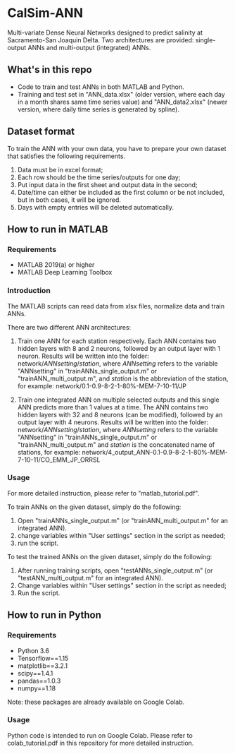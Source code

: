 # CalSim-ANN
Multi-variate Dense Neural Networks designed to predict salinity at Sacramento-San Joaquin Delta. Two architectures are provided: single-output ANNs and multi-output (integrated) ANNs.


## What's in this repo
*  Code to train and test ANNs in both MATLAB and Python.
*  Training and test set in "ANN_data.xlsx" (older version, where each day in a month shares same time series value) and "ANN_data2.xlsx" (newer version, where daily time series is generated by spline).

## Dataset format
To train the ANN with your own data, you have to prepare your own dataset that satisfies the following requirements.
1. Data must be in excel format;
2. Each row should be the time series/outputs for one day;
3. Put input data in the first sheet and output data in the second;
4. Date/time can either be included as the first column or be not included, but in both cases, it will be ignored.
5. Days with empty entries will be deleted automatically.


## How to run in MATLAB
### Requirements
* MATLAB 2019(a) or higher
* MATLAB Deep Learning Toolbox

### Introduction
The MATLAB scripts can read data from xlsx files, normalize data and train ANNs.

There are two different ANN architectures:

1. Train one ANN for each station respectively.
Each ANN contains two hidden layers with 8 and 2 neurons, followed by an output layer with 1 neuron.
Results will be written into the folder: network/$ANNsetting$/$station$, where $ANNsetting$ refers to the variable "ANNsetting" in "trainANNs_single_output.m" or "trainANN_multi_output.m", and $station$ is the abbreviation of the station, for example: network/0.1-0.9-8-2-1-80%-MEM-7-10-11/JP

2. Train one integrated ANN on multiple selected outputs and this single ANN predicts more than 1 values at a time.
The ANN contains two hidden layers with 32 and 8 neurons (can be modified), followed by an output layer with 4 neurons.
Results will be written into the folder: network/$ANNsetting$/$station$, where $ANNsetting$ refers to the variable "ANNsetting" in "trainANNs_single_output.m" or "trainANN_multi_output.m" and $station$ is the concatenated name of stations, for example: network/4_output_ANN-0.1-0.9-8-2-1-80%-MEM-7-10-11/CO_EMM_JP_ORRSL


### Usage
For more detailed instruction, please refer to "matlab_tutorial.pdf".

To train ANNs on the given dataset, simply do the following:
  1. Open "trainANNs_single_output.m" (or "trainANN_multi_output.m" for an integrated ANN).
  2. change variables within "User settings" section in the script as needed;
  3. run the script.


To test the trained ANNs on the given dataset, simply do the following:
  1. After running training scripts, open "testANNs_single_output.m" (or "testANN_multi_output.m" for an integrated ANN).
  2. Change variables within "User settings" section in the script as needed;
  3. Run the script.

## How to run in Python
### Requirements
* Python 3.6
* Tensorflow==1.15
* matplotlib==3.2.1
* scipy==1.4.1
* pandas==1.0.3
* numpy==1.18

Note: these packages are already available on Google Colab.

### Usage
Python code is intended to run on Google Colab. Please refer to colab_tutorial.pdf in this repository for more detailed instruction.
